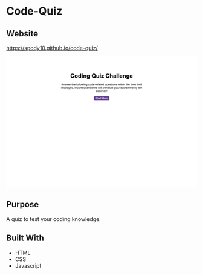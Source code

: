 # Code-Quiz

## Website

https://spody10.github.io/code-quiz/

![Screenshot](/assets/images/screencapture-code-quiz.png)

## Purpose

A quiz to test your coding knowledge.

## Built With

- HTML
- CSS
- Javascript
